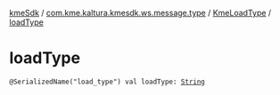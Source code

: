 [kmeSdk](../../index.md) / [com.kme.kaltura.kmesdk.ws.message.type](../index.md) / [KmeLoadType](index.md) / [loadType](./load-type.md)

# loadType

`@SerializedName("load_type") val loadType: `[`String`](https://kotlinlang.org/api/latest/jvm/stdlib/kotlin/-string/index.html)
